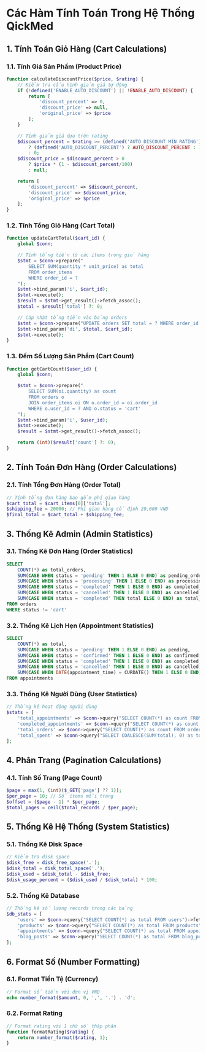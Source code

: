 # Các Hàm Tính Toán Trong Hệ Thống QickMed

## 1. Tính Toán Giỏ Hàng (Cart Calculations)

### 1.1. Tính Giá Sản Phẩm (Product Price)

```php
function calculateDiscountPrice($price, $rating) {
    // Kiểm tra cấu hình giảm giá tự động
    if (!defined('ENABLE_AUTO_DISCOUNT') || !ENABLE_AUTO_DISCOUNT) {
        return [
            'discount_percent' => 0,
            'discount_price' => null,
            'original_price' => $price
        ];
    }

    // Tính giảm giá dựa trên rating
    $discount_percent = $rating >= (defined('AUTO_DISCOUNT_MIN_RATING') ? AUTO_DISCOUNT_MIN_RATING : 4.5)
        ? (defined('AUTO_DISCOUNT_PERCENT') ? AUTO_DISCOUNT_PERCENT : 10)
        : 0;
    $discount_price = $discount_percent > 0
        ? $price * (1 - $discount_percent/100)
        : null;

    return [
        'discount_percent' => $discount_percent,
        'discount_price' => $discount_price,
        'original_price' => $price
    ];
}
```

### 1.2. Tính Tổng Giỏ Hàng (Cart Total)

```php
function updateCartTotal($cart_id) {
    global $conn;

    // Tính tổng tiền từ các items trong giỏ hàng
    $stmt = $conn->prepare("
        SELECT SUM(quantity * unit_price) as total
        FROM order_items
        WHERE order_id = ?
    ");
    $stmt->bind_param('i', $cart_id);
    $stmt->execute();
    $result = $stmt->get_result()->fetch_assoc();
    $total = $result['total'] ?: 0;

    // Cập nhật tổng tiền vào bảng orders
    $stmt = $conn->prepare("UPDATE orders SET total = ? WHERE order_id = ?");
    $stmt->bind_param('di', $total, $cart_id);
    $stmt->execute();
}
```

### 1.3. Đếm Số Lượng Sản Phẩm (Cart Count)

```php
function getCartCount($user_id) {
    global $conn;

    $stmt = $conn->prepare("
        SELECT SUM(oi.quantity) as count
        FROM orders o
        JOIN order_items oi ON o.order_id = oi.order_id
        WHERE o.user_id = ? AND o.status = 'cart'
    ");
    $stmt->bind_param('i', $user_id);
    $stmt->execute();
    $result = $stmt->get_result()->fetch_assoc();

    return (int)($result['count'] ?: 0);
}
```

## 2. Tính Toán Đơn Hàng (Order Calculations)

### 2.1. Tính Tổng Đơn Hàng (Order Total)

```php
// Tính tổng đơn hàng bao gồm phí giao hàng
$cart_total = $cart_items[0]['total'];
$shipping_fee = 20000; // Phí giao hàng cố định 20,000 VND
$final_total = $cart_total + $shipping_fee;
```

## 3. Thống Kê Admin (Admin Statistics)

### 3.1. Thống Kê Đơn Hàng (Order Statistics)

```sql
SELECT
    COUNT(*) as total_orders,
    SUM(CASE WHEN status = 'pending' THEN 1 ELSE 0 END) as pending_orders,
    SUM(CASE WHEN status = 'processing' THEN 1 ELSE 0 END) as processing_orders,
    SUM(CASE WHEN status = 'completed' THEN 1 ELSE 0 END) as completed_orders,
    SUM(CASE WHEN status = 'cancelled' THEN 1 ELSE 0 END) as cancelled_orders,
    SUM(CASE WHEN status = 'completed' THEN total ELSE 0 END) as total_revenue
FROM orders
WHERE status != 'cart'
```

### 3.2. Thống Kê Lịch Hẹn (Appointment Statistics)

```sql
SELECT
    COUNT(*) as total,
    SUM(CASE WHEN status = 'pending' THEN 1 ELSE 0 END) as pending,
    SUM(CASE WHEN status = 'confirmed' THEN 1 ELSE 0 END) as confirmed,
    SUM(CASE WHEN status = 'completed' THEN 1 ELSE 0 END) as completed,
    SUM(CASE WHEN status = 'cancelled' THEN 1 ELSE 0 END) as cancelled,
    SUM(CASE WHEN DATE(appointment_time) = CURDATE() THEN 1 ELSE 0 END) as today
FROM appointments
```

### 3.3. Thống Kê Người Dùng (User Statistics)

```php
// Thống kê hoạt động người dùng
$stats = [
    'total_appointments' => $conn->query("SELECT COUNT(*) as count FROM appointments WHERE user_id = $user_id")->fetch_assoc()['count'],
    'completed_appointments' => $conn->query("SELECT COUNT(*) as count FROM appointments WHERE user_id = $user_id AND status = 'completed'")->fetch_assoc()['count'],
    'total_orders' => $conn->query("SELECT COUNT(*) as count FROM orders WHERE user_id = $user_id")->fetch_assoc()['count'],
    'total_spent' => $conn->query("SELECT COALESCE(SUM(total), 0) as total FROM orders WHERE user_id = $user_id AND status = 'completed'")->fetch_assoc()['total']
];
```

## 4. Phân Trang (Pagination Calculations)

### 4.1. Tính Số Trang (Page Count)

```php
$page = max(1, (int)($_GET['page'] ?? 1));
$per_page = 10; // Số items mỗi trang
$offset = ($page - 1) * $per_page;
$total_pages = ceil($total_records / $per_page);
```

## 5. Thống Kê Hệ Thống (System Statistics)

### 5.1. Thống Kê Disk Space

```php
// Kiểm tra disk space
$disk_free = disk_free_space('.');
$disk_total = disk_total_space('.');
$disk_used = $disk_total - $disk_free;
$disk_usage_percent = ($disk_used / $disk_total) * 100;
```

### 5.2. Thống Kê Database

```php
// Thống kê số lượng records trong các bảng
$db_stats = [
    'users' => $conn->query("SELECT COUNT(*) as total FROM users")->fetch_assoc()['total'],
    'products' => $conn->query("SELECT COUNT(*) as total FROM products")->fetch_assoc()['total'],
    'appointments' => $conn->query("SELECT COUNT(*) as total FROM appointments")->fetch_assoc()['total'],
    'blog_posts' => $conn->query("SELECT COUNT(*) as total FROM blog_posts")->fetch_assoc()['total']
];
```

## 6. Format Số (Number Formatting)

### 6.1. Format Tiền Tệ (Currency)

```php
// Format số tiền với đơn vị VND
echo number_format($amount, 0, ',', '.') . 'đ';
```

### 6.2. Format Rating

```php
// Format rating với 1 chữ số thập phân
function formatRating($rating) {
    return number_format($rating, 1);
}
```
